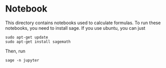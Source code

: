 # Notebook

This directory contains notebooks used to calculate formulas.
To run these notebooks, you need to install sage. If you use ubuntu, you can just

```
sudo apt-get update
sudo apt-get install sagemath
```

Then, run

```
sage -n jupyter
```
